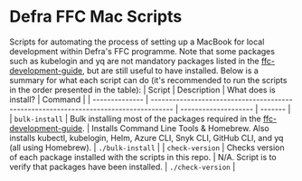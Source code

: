 # Defra FFC Mac Scripts
Scripts for automating the process of setting up a MacBook for local development within Defra's FFC programme. Note that some packages such as kubelogin and yq are not mandatory packages listed in the [ffc-development-guide](https://github.com/DEFRA/ffc-development-guide/blob/main/docs/local-development-setup/index.md), but are still useful to have installed. Below is a summary for what each script can do (it's recommended to run the scripts in the order presented in the table):
| Script | Description | What does is install? | Command |
| -------------- | ------------------------------------------------------------------------------------ | -------------------- | ------- |
| `bulk-install` | Bulk installing most of the packages required in the [ffc-development-guide](https://github.com/DEFRA/ffc-development-guide/blob/main/docs/local-development-setup/index.md). | Installs Command Line Tools & Homebrew. Also installs kubectl, kubelogin, Helm, Azure CLI, Snyk CLI, GitHub CLI, and yq (all using Homebrew).  | `./bulk-install` |
| `check-version` | Checks version of each package installed with the scripts in this repo. | N/A. Script is to verify that packages have been installed. | `./check-version` |
